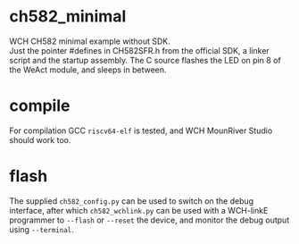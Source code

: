 # ch582_minimal
WCH CH582 minimal example without SDK.\
Just the pointer #defines in CH582SFR.h from the official SDK, a linker script and the startup assembly.
The C source flashes the LED on pin 8 of the WeAct module, and sleeps in between.

# compile
For compilation GCC `riscv64-elf` is tested, and WCH MounRiver Studio should work too.

# flash
The supplied `ch582_config.py` can be used to switch on the debug interface, after which `ch582_wchlink.py` can be used
with a WCH-linkE programmer to `--flash` or `--reset` the device, and monitor the debug output using `--terminal`.
